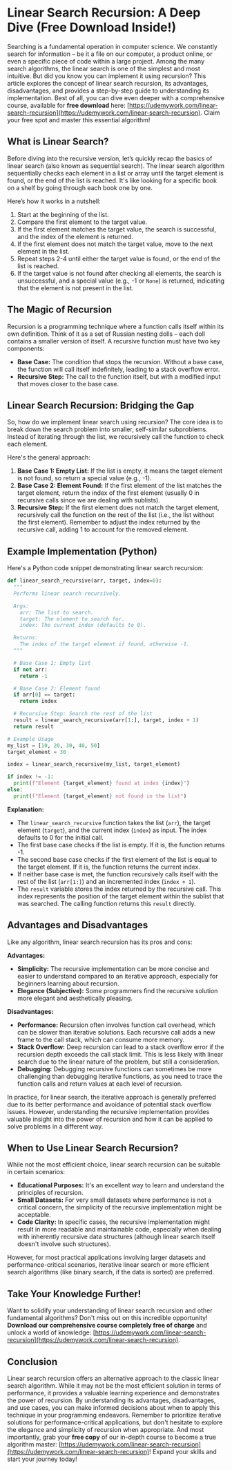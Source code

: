 # Linear Search Recursion: A Deep Dive (Free Download Inside!)

Searching is a fundamental operation in computer science. We constantly search for information – be it a file on our computer, a product online, or even a specific piece of code within a large project.  Among the many search algorithms, the linear search is one of the simplest and most intuitive. But did you know you can implement it using recursion? This article explores the concept of linear search recursion, its advantages, disadvantages, and provides a step-by-step guide to understanding its implementation. Best of all, you can dive even deeper with a comprehensive course, available for **free download** here: [https://udemywork.com/linear-search-recursion](https://udemywork.com/linear-search-recursion).  Claim your free spot and master this essential algorithm!

## What is Linear Search?

Before diving into the recursive version, let’s quickly recap the basics of linear search (also known as sequential search). The linear search algorithm sequentially checks each element in a list or array until the target element is found, or the end of the list is reached. It's like looking for a specific book on a shelf by going through each book one by one.

Here’s how it works in a nutshell:

1.  Start at the beginning of the list.
2.  Compare the first element to the target value.
3.  If the first element matches the target value, the search is successful, and the index of the element is returned.
4.  If the first element does not match the target value, move to the next element in the list.
5.  Repeat steps 2-4 until either the target value is found, or the end of the list is reached.
6.  If the target value is not found after checking all elements, the search is unsuccessful, and a special value (e.g., -1 or `None`) is returned, indicating that the element is not present in the list.

## The Magic of Recursion

Recursion is a programming technique where a function calls itself within its own definition. Think of it as a set of Russian nesting dolls – each doll contains a smaller version of itself.  A recursive function must have two key components:

*   **Base Case:** The condition that stops the recursion. Without a base case, the function will call itself indefinitely, leading to a stack overflow error.
*   **Recursive Step:** The call to the function itself, but with a modified input that moves closer to the base case.

## Linear Search Recursion: Bridging the Gap

So, how do we implement linear search using recursion? The core idea is to break down the search problem into smaller, self-similar subproblems. Instead of iterating through the list, we recursively call the function to check each element.

Here's the general approach:

1.  **Base Case 1: Empty List:** If the list is empty, it means the target element is not found, so return a special value (e.g., -1).
2.  **Base Case 2: Element Found:** If the first element of the list matches the target element, return the index of the first element (usually 0 in recursive calls since we are dealing with sublists).
3.  **Recursive Step:** If the first element does not match the target element, recursively call the function on the rest of the list (i.e., the list without the first element). Remember to adjust the index returned by the recursive call, adding 1 to account for the removed element.

## Example Implementation (Python)

Here's a Python code snippet demonstrating linear search recursion:

```python
def linear_search_recursive(arr, target, index=0):
  """
  Performs linear search recursively.

  Args:
    arr: The list to search.
    target: The element to search for.
    index: The current index (defaults to 0).

  Returns:
    The index of the target element if found, otherwise -1.
  """

  # Base Case 1: Empty list
  if not arr:
    return -1

  # Base Case 2: Element found
  if arr[0] == target:
    return index

  # Recursive Step: Search the rest of the list
  result = linear_search_recursive(arr[1:], target, index + 1)
  return result

# Example Usage
my_list = [10, 20, 30, 40, 50]
target_element = 30

index = linear_search_recursive(my_list, target_element)

if index != -1:
  print(f"Element {target_element} found at index {index}")
else:
  print(f"Element {target_element} not found in the list")
```

**Explanation:**

*   The `linear_search_recursive` function takes the list (`arr`), the target element (`target`), and the current index (`index`) as input. The index defaults to 0 for the initial call.
*   The first base case checks if the list is empty. If it is, the function returns -1.
*   The second base case checks if the first element of the list is equal to the target element. If it is, the function returns the current index.
*   If neither base case is met, the function recursively calls itself with the rest of the list (`arr[1:]`) and an incremented index (`index + 1`).
*   The `result` variable stores the index returned by the recursive call. This index represents the position of the target element within the sublist that was searched. The calling function returns this `result` directly.

## Advantages and Disadvantages

Like any algorithm, linear search recursion has its pros and cons:

**Advantages:**

*   **Simplicity:**  The recursive implementation can be more concise and easier to understand compared to an iterative approach, especially for beginners learning about recursion.
*   **Elegance (Subjective):** Some programmers find the recursive solution more elegant and aesthetically pleasing.

**Disadvantages:**

*   **Performance:**  Recursion often involves function call overhead, which can be slower than iterative solutions. Each recursive call adds a new frame to the call stack, which can consume more memory.
*   **Stack Overflow:** Deep recursion can lead to a stack overflow error if the recursion depth exceeds the call stack limit.  This is less likely with linear search due to the linear nature of the problem, but still a consideration.
*   **Debugging:** Debugging recursive functions can sometimes be more challenging than debugging iterative functions, as you need to trace the function calls and return values at each level of recursion.

In practice, for linear search, the iterative approach is generally preferred due to its better performance and avoidance of potential stack overflow issues. However, understanding the recursive implementation provides valuable insight into the power of recursion and how it can be applied to solve problems in a different way.

## When to Use Linear Search Recursion?

While not the most efficient choice, linear search recursion can be suitable in certain scenarios:

*   **Educational Purposes:** It's an excellent way to learn and understand the principles of recursion.
*   **Small Datasets:**  For very small datasets where performance is not a critical concern, the simplicity of the recursive implementation might be acceptable.
*   **Code Clarity:** In specific cases, the recursive implementation might result in more readable and maintainable code, especially when dealing with inherently recursive data structures (although linear search itself doesn't involve such structures).

However, for most practical applications involving larger datasets and performance-critical scenarios, iterative linear search or more efficient search algorithms (like binary search, if the data is sorted) are preferred.

## Take Your Knowledge Further!

Want to solidify your understanding of linear search recursion and other fundamental algorithms?  Don't miss out on this incredible opportunity!  **Download our comprehensive course completely free of charge** and unlock a world of knowledge: [https://udemywork.com/linear-search-recursion](https://udemywork.com/linear-search-recursion).

## Conclusion

Linear search recursion offers an alternative approach to the classic linear search algorithm. While it may not be the most efficient solution in terms of performance, it provides a valuable learning experience and demonstrates the power of recursion. By understanding its advantages, disadvantages, and use cases, you can make informed decisions about when to apply this technique in your programming endeavors.  Remember to prioritize iterative solutions for performance-critical applications, but don't hesitate to explore the elegance and simplicity of recursion when appropriate.  And most importantly, grab your **free copy** of our in-depth course to become a true algorithm master: [https://udemywork.com/linear-search-recursion](https://udemywork.com/linear-search-recursion)! Expand your skills and start your journey today!
